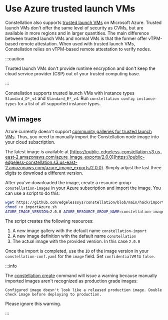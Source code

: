 # Use Azure trusted launch VMs

Constellation also supports [trusted launch VMs](https://docs.microsoft.com/en-us/azure/virtual-machines/trusted-launch) on Microsoft Azure. Trusted launch VMs don't offer the same level of security as CVMs, but are available in more regions and in larger quantities. The main difference between trusted launch VMs and normal VMs is that the former offer vTPM-based remote attestation. When used with trusted launch VMs, Constellation relies on vTPM-based remote attestation to verify nodes.

:::caution

Trusted launch VMs don't provide runtime encryption and don't keep the cloud service provider (CSP) out of your trusted computing base.

:::

Constellation supports trusted launch VMs with instance types `Standard_D*_v4` and `Standard_E*_v4`. Run `constellation config instance-types` for a list of all supported instance types.

## VM images

Azure currently doesn't support [community galleries for trusted launch VMs](https://docs.microsoft.com/en-us/azure/virtual-machines/share-gallery-community). Thus, you need to manually import the Constellation node image into your cloud subscription.

The latest image is available at [https://public-edgeless-constellation.s3.us-east-2.amazonaws.com/azure_image_exports/2.0.0](https://public-edgeless-constellation.s3.us-east-2.amazonaws.com/azure_image_exports/2.0.0). Simply adjust the last three digits to download a different version.

After you've downloaded the image, create a resource group `constellation-images` in your Azure subscription and import the image.
You can use a script to do this:

```bash
wget https://github.com/edgelesssys/constellation/blob/main/hack/importAzure.sh
chmod +x importAzure.sh
AZURE_IMAGE_VERSION=2.0.0 AZURE_RESOURCE_GROUP_NAME=constellation-images AZURE_IMAGE_FILE=./2.0.0 ./importAzure.sh
```

The script creates the following resources:
1. A new image gallery with the default name `constellation-import`
2. A new image definition with the default name `constellation`
3. The actual image with the provided version. In this case `2.0.0`

Once the import is completed, use the `ID` of the image version in your `constellation-conf.yaml` for the `image` field. Set `confidentialVM` to `false`.

:::info

The [constellation create](create.md) command will issue a warning because manually imported images aren't recognized as production grade images:

```shell-session
Configured image doesn't look like a released production image. Double check image before deploying to production.
```

Please ignore this warning.

:::
